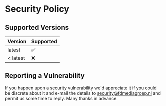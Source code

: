# Security Policy

## Supported Versions

| Version   | Supported          |
| --------- | ------------------ |
| latest    | :white_check_mark: |
| < latest  | :x:                |

## Reporting a Vulnerability

If you happen upon a security vulnerability we'd appreciate it if you could be discrete about it and 
e-mail the details to security@fdmediagroep.nl and permit us some time to reply. Many thanks in advance.
